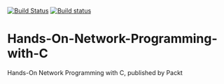 [![Build Status](https://travis-ci.org/codeplea/Hands-On-Network-Programming-with-C.svg?branch=master)](https://travis-ci.org/codeplea/Hands-On-Network-Programming-with-C)
[![Build status](https://ci.appveyor.com/api/projects/status/0swjf3ss11ep244f?svg=true)](https://ci.appveyor.com/project/codeplea/hands-on-network-programming-with-c)

# Hands-On-Network-Programming-with-C
Hands-On Network Programming with C, published by Packt
